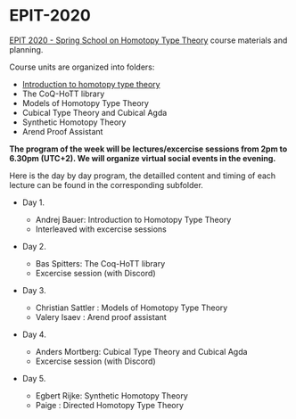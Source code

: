 # EPIT-2020

[EPIT 2020 - Spring School on Homotopy Type Theory](https://epit2020cnrs.inria.fr) course materials and planning.

Course units are organized into folders:

* [Introduction to homotopy type theory](./01-introduction-to-hott)
* The CoQ-HoTT library
* Models of Homotopy Type Theory
* Cubical Type Theory and Cubical Agda
* Synthetic Homotopy Theory
* Arend Proof Assistant

**The program of the week will be lectures/excercise sessions from 2pm to 6.30pm (UTC+2). We will organize virtual social events in the evening.**

Here is the day by day program, the detailled content and timing  of each lecture can be found in the corresponding subfolder. 

* Day 1. 
  + Andrej Bauer: Introduction to Homotopy Type Theory 
  + Interleaved with excercise sessions

* Day 2. 
  + Bas Spitters: The Coq-HoTT library
  + Excercise session (with Discord)


* Day 3. 
   + Christian Sattler : Models of Homotopy Type Theory
   + Valery Isaev : Arend proof assistant

* Day 4. 
  + Anders Mortberg: Cubical Type Theory and Cubical Agda
  + Excercise session (with Discord)

* Day 5. 
  +  Egbert Rijke: Synthetic Homotopy Theory
  +  Paige : Directed Homotopy Type Theory

